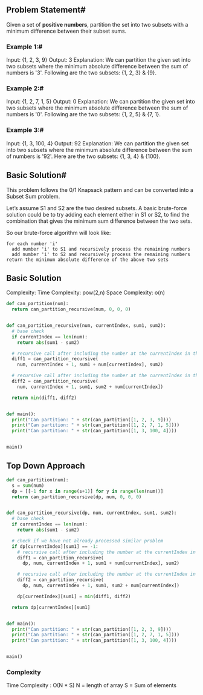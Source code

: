 ## Problem Statement#

Given a set of **positive numbers**, partition the set into two subsets with a minimum difference between their subset sums.

### Example 1:#
Input: {1, 2, 3, 9}
Output: 3
Explanation: We can partition the given set into two subsets where the minimum absolute difference 
between the sum of numbers is '3'. Following are the two subsets: {1, 2, 3} & {9}.

### Example 2:#
Input: {1, 2, 7, 1, 5}
Output: 0
Explanation: We can partition the given set into two subsets where the minimum absolute difference 
between the sum of numbers is '0'. Following are the two subsets: {1, 2, 5} & {7, 1}.

### Example 3:#
Input: {1, 3, 100, 4}
Output: 92
Explanation: We can partition the given set into two subsets where the minimum absolute difference 
between the sum of numbers is '92'. Here are the two subsets: {1, 3, 4} & {100}.

## Basic Solution#
This problem follows the 0/1 Knapsack pattern and can be converted into a Subset Sum problem.

Let’s assume S1 and S2 are the two desired subsets. A basic brute-force solution could be to try adding each element either in S1 or S2, to find the combination that gives the minimum sum difference between the two sets.

So our brute-force algorithm will look like:

```
for each number 'i' 
  add number 'i' to S1 and recursively process the remaining numbers
  add number 'i' to S2 and recursively process the remaining numbers
return the minimum absolute difference of the above two sets 
```

## Basic Solution 

Complexity: 
Time Complexity: pow(2,n)
Space Complexity: o(n)

```python
def can_partition(num):
  return can_partition_recursive(num, 0, 0, 0)


def can_partition_recursive(num, currentIndex, sum1, sum2):
  # base check
  if currentIndex == len(num):
    return abs(sum1 - sum2)

  # recursive call after including the number at the currentIndex in the first set
  diff1 = can_partition_recursive(
    num, currentIndex + 1, sum1 + num[currentIndex], sum2)

  # recursive call after including the number at the currentIndex in the second set
  diff2 = can_partition_recursive(
    num, currentIndex + 1, sum1, sum2 + num[currentIndex])

  return min(diff1, diff2)


def main():
  print("Can partition: " + str(can_partition([1, 2, 3, 9])))
  print("Can partition: " + str(can_partition([1, 2, 7, 1, 5])))
  print("Can partition: " + str(can_partition([1, 3, 100, 4])))


main()
```

## Top Down Approach
```python
def can_partition(num):
  s = sum(num)
  dp = [[-1 for x in range(s+1)] for y in range(len(num))]
  return can_partition_recursive(dp, num, 0, 0, 0)


def can_partition_recursive(dp, num, currentIndex, sum1, sum2):
  # base check
  if currentIndex == len(num):
    return abs(sum1 - sum2)

  # check if we have not already processed similar problem
  if dp[currentIndex][sum1] == -1:
    # recursive call after including the number at the currentIndex in the first set
    diff1 = can_partition_recursive(
      dp, num, currentIndex + 1, sum1 + num[currentIndex], sum2)

    # recursive call after including the number at the currentIndex in the second set
    diff2 = can_partition_recursive(
      dp, num, currentIndex + 1, sum1, sum2 + num[currentIndex])

    dp[currentIndex][sum1] = min(diff1, diff2)

  return dp[currentIndex][sum1]


def main():
  print("Can partition: " + str(can_partition([1, 2, 3, 9])))
  print("Can partition: " + str(can_partition([1, 2, 7, 1, 5])))
  print("Can partition: " + str(can_partition([1, 3, 100, 4])))


main()
```
### Complexity
Time Complexity : O(N * S)
N = length of array
S = Sum of elements



